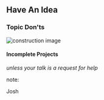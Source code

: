 ## Have An Idea

### Topic Don'ts

![construction image](images/under_construction.jpg)

#### Incomplete Projects

_unless your talk is a request for help_

note:

Josh

